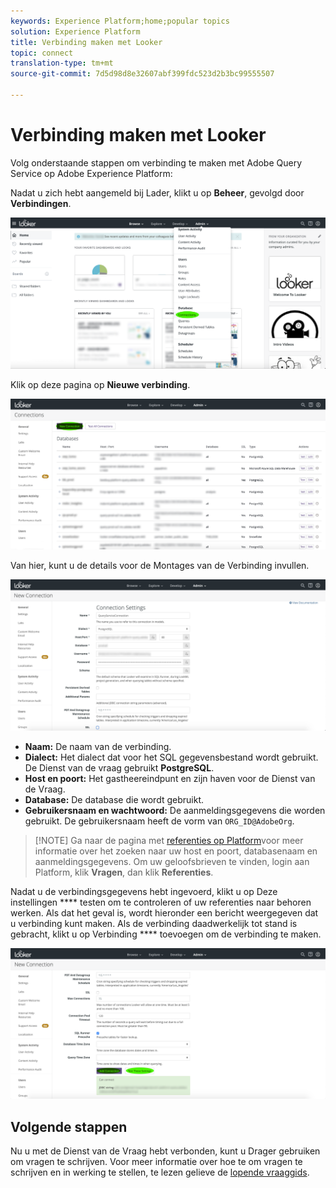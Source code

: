 ```yaml
---
keywords: Experience Platform;home;popular topics
solution: Experience Platform
title: Verbinding maken met Looker
topic: connect
translation-type: tm+mt
source-git-commit: 7d5d98d8e32607abf399fdc523d2b3bc99555507

---
```



# Verbinding maken met Looker

Volg onderstaande stappen om verbinding te maken met Adobe Query Service op Adobe Experience Platform:

Nadat u zich hebt aangemeld bij Lader, klikt u op **Beheer**, gevolgd door **Verbindingen**.

![](../images/clients/looker/click-admin-connections.png)

Klik op deze pagina op **Nieuwe verbinding**.

![](../images/clients/looker/click-new-connection.png)

Van hier, kunt u de details voor de Montages van de Verbinding invullen.

![](../images/clients/looker/new-connection.png)

- **Naam:** De naam van de verbinding.
- **Dialect:** Het dialect dat voor het SQL gegevensbestand wordt gebruikt. De Dienst van de vraag gebruikt **PostgreSQL**.
- **Host en poort:** Het gastheereindpunt en zijn haven voor de Dienst van de Vraag.
- **Database:** De database die wordt gebruikt.
- **Gebruikersnaam en wachtwoord:** De aanmeldingsgegevens die worden gebruikt. De gebruikersnaam heeft de vorm van `ORG_ID@AdobeOrg`.

>[!NOTE] Ga naar de pagina met [referenties op Platform](https://platform.adobe.com/query/configuration)voor meer informatie over het zoeken naar uw host en poort, databasenaam en aanmeldingsgegevens. Om uw geloofsbrieven te vinden, login aan Platform, klik **Vragen**, dan klik **Referenties**.

Nadat u de verbindingsgegevens hebt ingevoerd, klikt u op Deze instellingen **** testen om te controleren of uw referenties naar behoren werken. Als dat het geval is, wordt hieronder een bericht weergegeven dat u verbinding kunt maken. Als de verbinding daadwerkelijk tot stand is gebracht, klikt u op Verbinding **** toevoegen om de verbinding te maken.

![](../images/clients/looker/click-test-connection.png)

## Volgende stappen

Nu u met de Dienst van de Vraag hebt verbonden, kunt u Drager gebruiken om vragen te schrijven. Voor meer informatie over hoe te om vragen te schrijven en in werking te stellen, te lezen gelieve de [lopende vraaggids](../creating-queries/creating-queries.md).